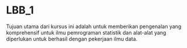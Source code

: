 # LBB_1
Tujuan utama dari kursus ini adalah untuk memberikan pengenalan yang komprehensif untuk ilmu pemrograman statistik dan alat-alat yang diperlukan untuk berhasil dengan pekerjaan ilmu data.
